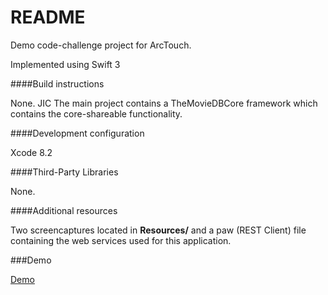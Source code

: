 # README

Demo code-challenge project for ArcTouch.

Implemented using Swift 3

####Build instructions

None. JIC The main project contains a TheMovieDBCore framework which contains the core-shareable functionality.

####Development configuration

Xcode 8.2

####Third-Party Libraries

None.

####Additional resources

Two screencaptures located in **Resources/** and a paw (REST Client) file  containing the web services used for this application.

###Demo

[Demo](http://imgur.com/RNdNBXN)
